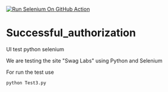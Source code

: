 [![Run Selenium On GitHub Action](https://github.com/NelliLead/Successful_authorization/actions/workflows/Selenium-Action_Template.yaml/badge.svg)](https://github.com/NelliLead/Successful_authorization/actions/workflows/Selenium-Action_Template.yaml)
# Successful_authorization

UI test python selenium

We are testing the site "Swag Labs" using Python and Selenium

For run the test use

```
python Test3.py
```



